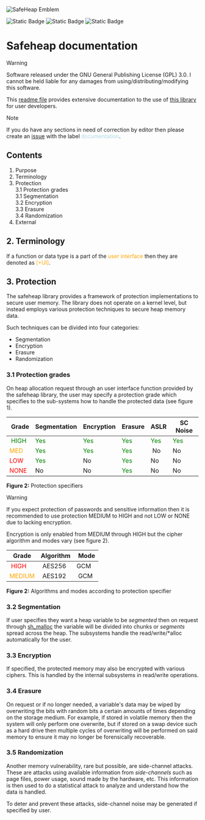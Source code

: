 ![SafeHeap Emblem](https://github.com/mikhailuwu/safeheap/blob/latest/doc/safeheap.png?raw=true)

![Static Badge](https://img.shields.io/badge/License-GPL--3.0-yellow)
![Static Badge](https://img.shields.io/badge/Language-ISO/POSIX_C-blue)
![Static Badge](https://img.shields.io/badge/Status-Not--ready-red)


# Safeheap documentation

> [!Warning]
> Software released under the GNU General Publishing License (GPL) 3.0. I cannot be held liable for any damages from using/distributing/modifying this software.

This [readme file](DOCUMENTATION.md) provides extensive documentation to the use of [this library](https://github.com/mikhailuwu/safeheap) for user developers.

> [!Note]
> If you do have any sections in need of correction by editor then please create an [issue](https://github.com/mikhailuwu/safeheap/issues) with the label <span style="color:lightblue;">documentation</span>.

## Contents

1. Purpose
2. Terminology
3. Protection
    <br>3.1 Protection grades
    <br>3.1 Segmentation
    <br>3.2 Encryption
    <br>3.3 Erasure
    <br>3.4 Randomization
4. External

## 2. Terminology

If a function or data type is a part of the <span style="color:orange;">user interface</span> then they are denoted as <span style="color:orange;">[+UI]</span>.

## 3. Protection
The safeheap library provides a framework of protection implementations to secure user memory. The library does not operate on a kernel level, but instead employs various protection techniques to secure heap memory data.

Such techniques can be divided into four categories:

- Segmentation
- Encryption
- Erasure
- Randomization

### 3.1 Protection grades
On heap allocation request through an user interface function provided by the safeheap library, the user may specify a protection grade which specifies to the sub-systems how to handle the protected data (see figure 1).

| Grade     | Segmentation | Encryption | Erasure | ASLR | SC Noise |
|-----------|--------------|------------|---------|------|----------|
| <span style="color:green">HIGH</span>      | <span style="color:green;">Yes</span>          | <span style="color:green;">Yes</span>        | <span style="color:green;">Yes</span>     | <span style="color:green;">Yes</span>  | <span style="color:green;">Yes</span>      |
| <span style="color:orange">MED</span>    | <span style="color:green;">Yes</span>          | <span style="color:green;">Yes</span>        | <span style="color:green;">Yes</span>     | No   | No       |
| <span style="color:red">LOW</span>       | <span style="color:green;">Yes</span>          | No         | <span style="color:green;">Yes</span>     | No   | No       |
| <span style="color:red">NONE</span>      | No           | No         | <span style="color:green;">Yes</span>     | No   | No       |

**Figure 2:** Protection specifiers

> [!Warning]
> If you expect protection of passwords and sensitive information then it is recommended to use protection MEDIUM to HIGH and not LOW or NONE due to lacking encryption.

Encryption is only enabled from MEDIUM through HIGH but the cipher algorithm and modes vary (see figure 2).

| Grade  | Algorithm  | Mode |
|--------|------------|------|
| <span style="color:red">HIGH</span>   | AES256     | GCM  |
| <span style="color:orange">MEDIUM</span> | AES192     | GCM  |

**Figure 2:** Algorithms and modes according to protection specifier

### 3.2 Segmentation
If user specifies they want a heap variable to be *segmented* then on request through [sh_malloc](###sh_malloc) the variable will be divided into chunks or *segments* spread across the heap. The subsystems handle the read/write/*alloc automatically for the user.

### 3.3 Encryption
If specified, the protected memory may also be encrypted with various ciphers. This is handled by the internal subsystems in read/write operations.

### 3.4 Erasure
On request or if no longer needed, a variable's data may be wiped by overwriting the bits with random bits a certain amounts of times depending on the storage medium. For example, if stored in volatile memory then the system will only perform one overwrite, but if stored on a swap device such as a hard drive then multiple cycles of overwriting will be performed on said memory to ensure it may no longer be forensically recoverable.

### 3.5 Randomization
Another memory vulnerability, rare but possible, are side-channel attacks. These are attacks using available information from *side-channels* such as page files, power usage, sound made by the hardware, etc. This information is then used to do a statistical attack to analyze and understand how the data is handled.

To deter and prevent these attacks, side-channel noise may be generated if specified by user.